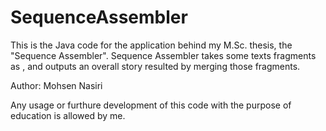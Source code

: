 # SequenceAssembler

This is the Java code for the application behind my M.Sc. thesis, the "Sequence Assembler".
Sequence Assembler takes some texts fragments as , and outputs an overall story resulted by merging those fragments.

Author: Mohsen Nasiri

Any usage or furthure development of this code with the purpose of education is allowed by me.
